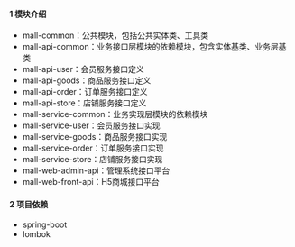 #### 1 模块介绍 
+ mall-common：公共模块，包括公共实体类、工具类
+ mall-api-common：业务接口层模块的依赖模块，包含实体基类、业务层基类
+ mall-api-user：会员服务接口定义
+ mall-api-goods：商品服务接口定义
+ mall-api-order：订单服务接口定义
+ mall-api-store：店铺服务接口定义
+ mall-service-common：业务实现层模块的依赖模块
+ mall-service-user：会员服务接口实现
+ mall-service-goods：商品服务接口实现
+ mall-service-order：订单服务接口实现
+ mall-service-store：店铺服务接口实现
+ mall-web-admin-api：管理系统接口平台
+ mall-web-front-api：H5商城接口平台
#### 2 项目依赖
+ spring-boot
+ lombok